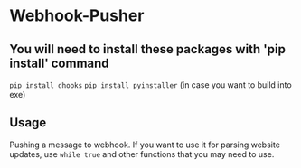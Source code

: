 # Webhook-Pusher

## You will need to install these packages with 'pip install' command
`pip install dhooks`
`pip install pyinstaller` (in case you want to build into exe)

## Usage
Pushing a message to webhook.
If you want to use it for parsing website updates, use `while true` and other functions that you may need to use.
